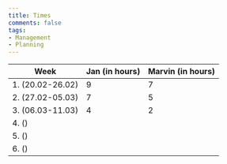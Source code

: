 ```yaml
---
title: Times
comments: false
tags: 
- Management
- Planning
---
```


| Week             | Jan (in hours) | Marvin (in hours) |
| ---------------- | -------------- | ----------------- |
| 1. (20.02-26.02) | 9              | 7                 |
| 2. (27.02-05.03) | 7              | 5                 |
| 3. (06.03-11.03) | 4              | 2                 | 
| 4. ()            |                |                   |
| 5. ()            |                |                   |
| 6. ()            |                |                   |


